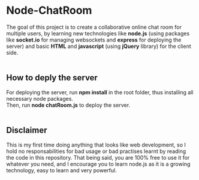 # Node-ChatRoom
The goal of this project is to create a collaborative online chat room for multiple users, by learning new technologies like <b>node.js</b> (using packages like <b>socket.io</b> for managing websockets and <b>express</b> for deploying the server) and basic <b>HTML</b> and <b>javascript</b> (using <b>jQuery</b> library) for the client side.
<br/>
<br/>

## How to deply the server
For deploying the server, run <b>npm install</b> in the root folder, thus installing all necessary node packages.
<br/>Then, run <b>node chatRoom.js</b> to deploy the server.
<br/>
<br/>

## Disclaimer
This is my first time doing anything that looks like web development, so I hold no responsabilities for bad usage or bad practises learnt by reading the code in this repository. That being said, you are 100% free to use it for whatever you need, and I encourage you to learn node.js as it is a growing technology, easy to learn and very powerful.
